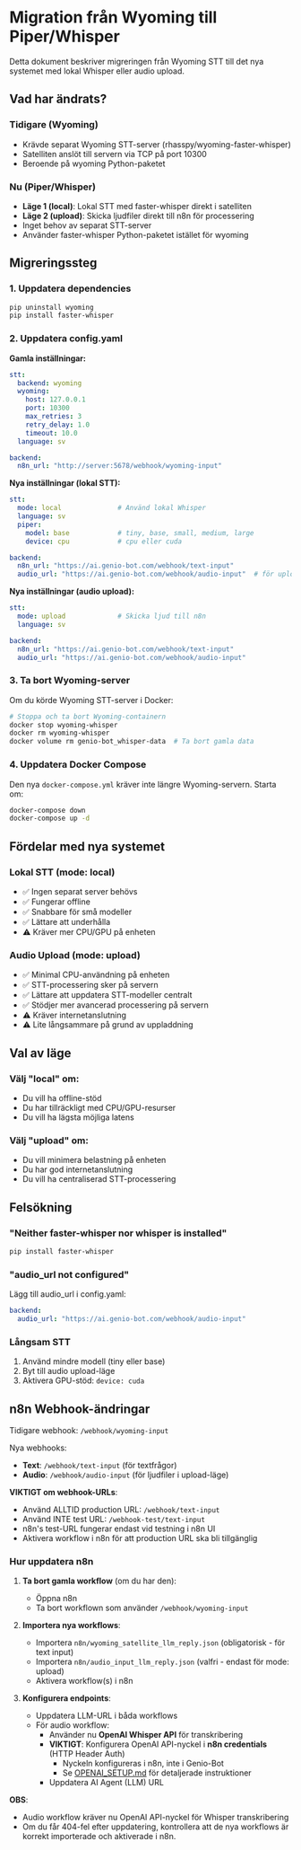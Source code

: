 # Migration från Wyoming till Piper/Whisper

Detta dokument beskriver migreringen från Wyoming STT till det nya systemet med lokal Whisper eller audio upload.

## Vad har ändrats?

### Tidigare (Wyoming)
- Krävde separat Wyoming STT-server (rhasspy/wyoming-faster-whisper)
- Satelliten anslöt till servern via TCP på port 10300
- Beroende på wyoming Python-paketet

### Nu (Piper/Whisper)
- **Läge 1 (local)**: Lokal STT med faster-whisper direkt i satelliten
- **Läge 2 (upload)**: Skicka ljudfiler direkt till n8n för processering
- Inget behov av separat STT-server
- Använder faster-whisper Python-paketet istället för wyoming

## Migreringssteg

### 1. Uppdatera dependencies
```bash
pip uninstall wyoming
pip install faster-whisper
```

### 2. Uppdatera config.yaml

**Gamla inställningar:**
```yaml
stt:
  backend: wyoming
  wyoming:
    host: 127.0.0.1
    port: 10300
    max_retries: 3
    retry_delay: 1.0
    timeout: 10.0
  language: sv

backend:
  n8n_url: "http://server:5678/webhook/wyoming-input"
```

**Nya inställningar (lokal STT):**
```yaml
stt:
  mode: local              # Använd lokal Whisper
  language: sv
  piper:
    model: base            # tiny, base, small, medium, large
    device: cpu            # cpu eller cuda

backend:
  n8n_url: "https://ai.genio-bot.com/webhook/text-input"
  audio_url: "https://ai.genio-bot.com/webhook/audio-input"  # för upload-läge
```

**Nya inställningar (audio upload):**
```yaml
stt:
  mode: upload             # Skicka ljud till n8n
  language: sv

backend:
  n8n_url: "https://ai.genio-bot.com/webhook/text-input"
  audio_url: "https://ai.genio-bot.com/webhook/audio-input"
```

### 3. Ta bort Wyoming-server

Om du körde Wyoming STT-server i Docker:
```bash
# Stoppa och ta bort Wyoming-containern
docker stop wyoming-whisper
docker rm wyoming-whisper
docker volume rm genio-bot_whisper-data  # Ta bort gamla data
```

### 4. Uppdatera Docker Compose

Den nya `docker-compose.yml` kräver inte längre Wyoming-servern. Starta om:
```bash
docker-compose down
docker-compose up -d
```

## Fördelar med nya systemet

### Lokal STT (mode: local)
- ✅ Ingen separat server behövs
- ✅ Fungerar offline
- ✅ Snabbare för små modeller
- ✅ Lättare att underhålla
- ⚠️ Kräver mer CPU/GPU på enheten

### Audio Upload (mode: upload)
- ✅ Minimal CPU-användning på enheten
- ✅ STT-processering sker på servern
- ✅ Lättare att uppdatera STT-modeller centralt
- ✅ Stödjer mer avancerad processering på servern
- ⚠️ Kräver internetanslutning
- ⚠️ Lite långsammare på grund av uppladdning

## Val av läge

### Välj "local" om:
- Du vill ha offline-stöd
- Du har tillräckligt med CPU/GPU-resurser
- Du vill ha lägsta möjliga latens

### Välj "upload" om:
- Du vill minimera belastning på enheten
- Du har god internetanslutning
- Du vill ha centraliserad STT-processering

## Felsökning

### "Neither faster-whisper nor whisper is installed"
```bash
pip install faster-whisper
```

### "audio_url not configured"
Lägg till audio_url i config.yaml:
```yaml
backend:
  audio_url: "https://ai.genio-bot.com/webhook/audio-input"
```

### Långsam STT
1. Använd mindre modell (tiny eller base)
2. Byt till audio upload-läge
3. Aktivera GPU-stöd: `device: cuda`

## n8n Webhook-ändringar

Tidigare webhook: `/webhook/wyoming-input`

Nya webhooks:
- **Text**: `/webhook/text-input` (för textfrågor)
- **Audio**: `/webhook/audio-input` (för ljudfiler i upload-läge)

**VIKTIGT om webhook-URLs**:
- Använd ALLTID production URL: `/webhook/text-input`
- Använd INTE test URL: `/webhook-test/text-input`
- n8n's test-URL fungerar endast vid testning i n8n UI
- Aktivera workflow i n8n för att production URL ska bli tillgänglig

### Hur uppdatera n8n

1. **Ta bort gamla workflow** (om du har den):
   - Öppna n8n
   - Ta bort workflown som använder `/webhook/wyoming-input`

2. **Importera nya workflows**:
   - Importera `n8n/wyoming_satellite_llm_reply.json` (obligatorisk - för text input)
   - Importera `n8n/audio_input_llm_reply.json` (valfri - endast för mode: upload)
   - Aktivera workflow(s) i n8n

3. **Konfigurera endpoints**:
   - Uppdatera LLM-URL i båda workflows
   - För audio workflow: 
     - Använder nu **OpenAI Whisper API** för transkribering
     - **VIKTIGT**: Konfigurera OpenAI API-nyckel i **n8n credentials** (HTTP Header Auth)
       - Nyckeln konfigureras i n8n, inte i Genio-Bot
       - Se [OPENAI_SETUP.md](OPENAI_SETUP.md) för detaljerade instruktioner
     - Uppdatera AI Agent (LLM) URL

**OBS**: 
- Audio workflow kräver nu OpenAI API-nyckel för Whisper transkribering
- Om du får 404-fel efter uppdatering, kontrollera att de nya workflows är korrekt importerade och aktiverade i n8n.
